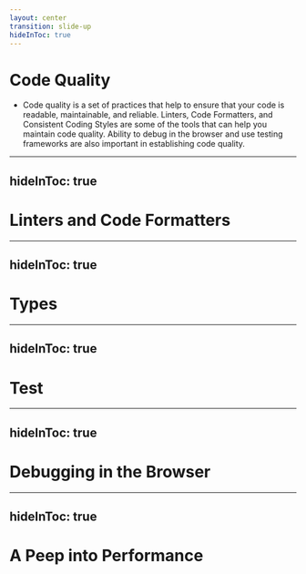 ```yaml
---
layout: center
transition: slide-up
hideInToc: true
---
```


# Code Quality

- Code quality is a set of practices that help to ensure that your code is readable, maintainable, and reliable. Linters, Code Formatters, and Consistent Coding Styles are some of the tools that can help you maintain code quality. Ability to debug in the browser and use testing frameworks are also important in establishing code quality.


---
hideInToc: true
---

# Linters and Code Formatters

---
hideInToc: true
---

# Types


---
hideInToc: true
---

# Test

---
hideInToc: true
---

# Debugging in the Browser

---
hideInToc: true
---

# A Peep into Performance
